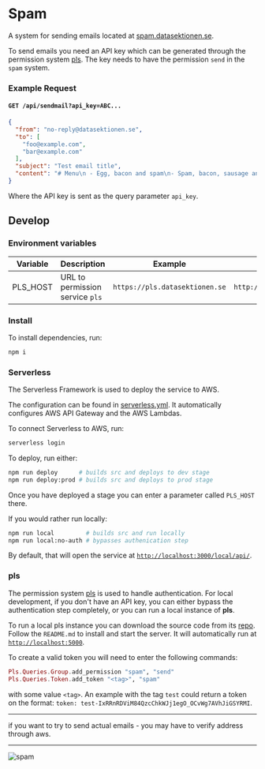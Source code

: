 # Spam

A system for sending emails located at [spam.datasektionen.se](https://spam.datasektionen.se).

To send emails you need an API key which can be generated
through the permission system [pls](https://pls.datasektionen.se).
The key needs to have the permission `send` in the `spam` system.

### Example Request
#### `GET /api/sendmail?api_key=ABC...`
```json
{
  "from": "no-reply@datasektionen.se",
  "to": [
    "foo@example.com",
    "bar@example.com"
  ],
  "subject": "Test email title",
  "content": "# Menu\n - Egg, bacon and spam\n- Spam, bacon, sausage and spam"
}
```

Where the API key is sent as the query parameter `api_key`.

## Develop
### Environment variables
| Variable | Description                     | Example                        | Default                 |
|----------|---------------------------------|--------------------------------|-------------------------|
| PLS_HOST | URL to permission service `pls` | `https://pls.datasektionen.se` | `http://localhost:5000` |


### Install
To install dependencies, run:
```bash
npm i
```

### Serverless
The Serverless Framework is used to deploy the service to AWS.

The configuration can be found in [serverless.yml](serverless.yml).
It automatically configures AWS API Gateway and the AWS Lambdas.

To connect Serverless to AWS, run:
```bash
serverless login
```

To deploy, run either:
```bash
npm run deploy      # builds src and deploys to dev stage
npm run deploy:prod # builds src and deploys to prod stage
```

Once you have deployed a stage you can enter a parameter called `PLS_HOST` there.

If you would rather run locally:
```bash
npm run local         # builds src and run locally
npm run local:no-auth # bypasses authenication step
```

By default, that will open the service at [`http://localhost:3000/local/api/`](http://localhost:3000/local/api/).

### pls
The permission system [pls](https://pls.datasektionen.se) is used to handle authentication.
For local development, if you don't have an API key, you can either bypass the authentication step completely, or
you can run a local instance of **pls**.

To run a local pls instance you can download the source code from its [repo](https://github.com/datasektionen/pls).
Follow the `README.md` to install and start the server. It will automatically run at [`http://localhost:5000`](http://localhost:5000).

To create a valid token you will need to enter the following commands:

```elixir
Pls.Queries.Group.add_permission "spam", "send"
Pls.Queries.Token.add_token "<tag>", "spam"
```

with some value `<tag>`. An example with the tag `test` could return a token on the format: `token: test-IxRRnRDViM84QzcChkWJj1egO_OCvWg7AVhJiGSYRMI`.
  





-----

if you want to try to send actual emails - 
you may have to verify address through aws.


---
![spam](http://media.boingboing.net/wp-content/uploads/2016/01/Spam-Can.jpg)
